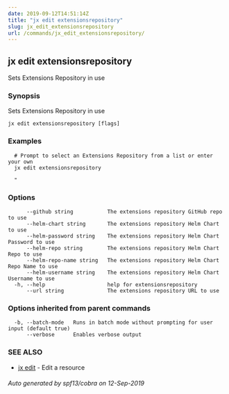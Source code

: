 ```yaml
---
date: 2019-09-12T14:51:14Z
title: "jx edit extensionsrepository"
slug: jx_edit_extensionsrepository
url: /commands/jx_edit_extensionsrepository/
---
```

## jx edit extensionsrepository

Sets Extensions Repository in use

### Synopsis

Sets Extensions Repository in use

```
jx edit extensionsrepository [flags]
```

### Examples

```
  # Prompt to select an Extensions Repository from a list or enter your own
  jx edit extensionsrepository
  
  "
```

### Options

```
      --github string           The extensions repository GitHub repo to use
      --helm-chart string       The extensions repository Helm Chart to use
      --helm-password string    The extensions repository Helm Chart Password to use
      --helm-repo string        The extensions repository Helm Chart Repo to use
      --helm-repo-name string   The extensions repository Helm Chart Repo Name to use
      --helm-username string    The extensions repository Helm Chart Username to use
  -h, --help                    help for extensionsrepository
      --url string              The extensions repository URL to use
```

### Options inherited from parent commands

```
  -b, --batch-mode   Runs in batch mode without prompting for user input (default true)
      --verbose      Enables verbose output
```

### SEE ALSO

* [jx edit](/commands/jx_edit/)	 - Edit a resource

###### Auto generated by spf13/cobra on 12-Sep-2019
